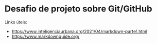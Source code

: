 # Desafio de projeto sobre Git/GitHub

Links úteis: 
- https://www.inteligenciaurbana.org/2021/04/markdown-parte1.html
- https://www.markdownguide.org/
